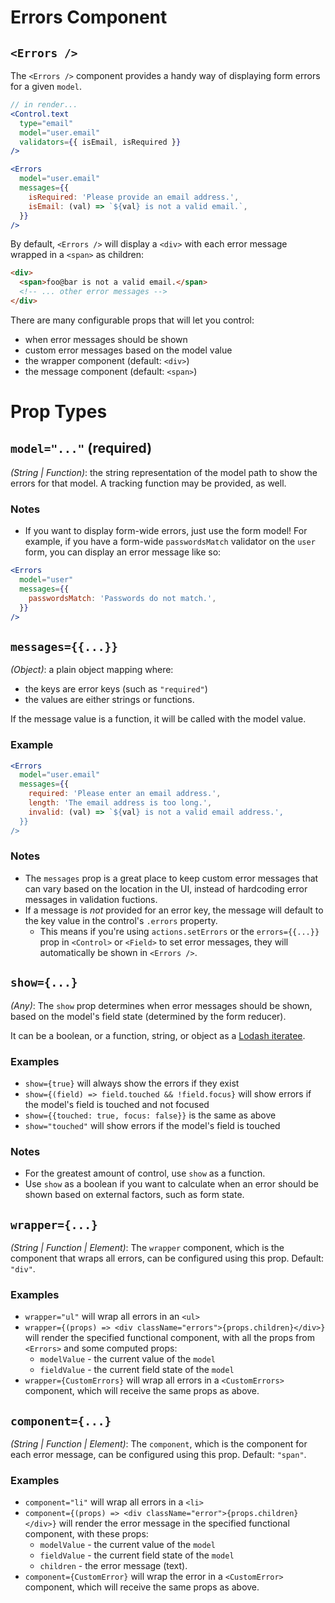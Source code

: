 # Errors Component

## `<Errors />`

The `<Errors />` component provides a handy way of displaying form errors for a given `model`.

```jsx
// in render...
<Control.text
  type="email"
  model="user.email"
  validators={{ isEmail, isRequired }}
/>

<Errors
  model="user.email"
  messages={{
    isRequired: 'Please provide an email address.',
    isEmail: (val) => `${val} is not a valid email.`,
  }}
/>
```

By default, `<Errors />` will display a `<div>` with each error message wrapped in a `<span>` as children:

```html
<div>
  <span>foo@bar is not a valid email.</span>
  <!-- ... other error messages -->
</div>
```

There are many configurable props that will let you control:
- when error messages should be shown
- custom error messages based on the model value
- the wrapper component (default: `<div>`)
- the message component (default: `<span>`)

# Prop Types

## `model="..."` (required)

_(String | Function)_: the string representation of the model path to show the errors for that model. A tracking function may be provided, as well.

### Notes
- If you want to display form-wide errors, just use the form model! For example, if you have a form-wide `passwordsMatch` validator on the `user` form, you can display an error message like so:

```jsx
<Errors
  model="user"
  messages={{
    passwordsMatch: 'Passwords do not match.',
  }}
/>
```

## `messages={{...}}`

_(Object)_: a plain object mapping where:
- the keys are error keys (such as `"required"`)
- the values are either strings or functions.

If the message value is a function, it will be called with the model value.

### Example

```jsx
<Errors
  model="user.email"
  messages={{
    required: 'Please enter an email address.',
    length: 'The email address is too long.',
    invalid: (val) => `${val} is not a valid email address.',
  }}
/>
```

### Notes
- The `messages` prop is a great place to keep custom error messages that can vary based on the location in the UI, instead of hardcoding error messages in validation fuctions.
- If a message is _not_ provided for an error key, the message will default to the key value in the control's `.errors` property.
  - This means if you're using `actions.setErrors` or the `errors={{...}}` prop in `<Control>` or `<Field>` to set error messages, they will automatically be shown in `<Errors />`.

## `show={...}`

_(Any)_: The `show` prop determines when error messages should be shown, based on the model's field state (determined by the form reducer).

It can be a boolean, or a function, string, or object as a [Lodash iteratee](https://lodash.com/docs#iteratee).


### Examples
- `show={true}` will always show the errors if they exist
- `show={(field) => field.touched && !field.focus}` will show errors if the model's field is touched and not focused
- `show={{touched: true, focus: false}}` is the same as above
- `show="touched"` will show errors if the model's field is touched

### Notes
- For the greatest amount of control, use `show` as a function.
- Use `show` as a boolean if you want to calculate when an error should be shown based on external factors, such as form state.

## `wrapper={...}`

_(String | Function | Element)_: The `wrapper` component, which is the component that wraps all errors, can be configured using this prop. Default: `"div"`.

### Examples
- `wrapper="ul"` will wrap all errors in an `<ul>`
- `wrapper={(props) => <div className="errors">{props.children}</div>}` will render the specified functional component, with all the props from `<Errors>` and some computed props:
  - `modelValue` - the current value of the `model`
  - `fieldValue` - the current field state of the `model`
- `wrapper={CustomErrors}` will wrap all errors in a `<CustomErrors>` component, which will receive the same props as above.

## `component={...}`

_(String | Function | Element)_: The `component`, which is the component for each error message, can be configured using this prop. Default: `"span"`.

### Examples
- `component="li"` will wrap all errors in a `<li>`
- `component={(props) => <div className="error">{props.children}</div>}` will render the error message in the specified functional component, with these props:
  - `modelValue` - the current value of the `model`
  - `fieldValue` - the current field state of the `model`
  - `children` - the error message (text).
- `component={CustomError}` will wrap the error in a `<CustomError>` component, which will receive the same props as above.

